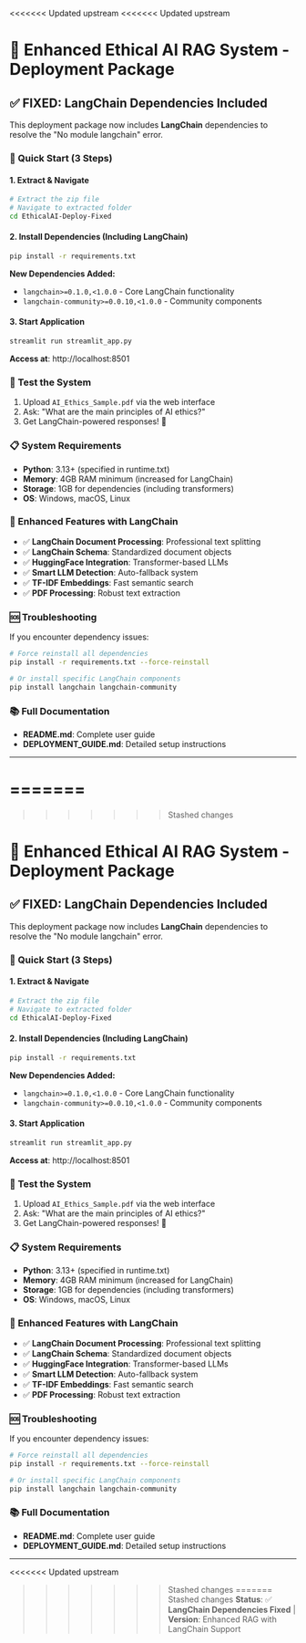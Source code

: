 <<<<<<< Updated upstream
<<<<<<< Updated upstream
# 🚀 Enhanced Ethical AI RAG System - Deployment Package

## ✅ **FIXED**: LangChain Dependencies Included

This deployment package now includes **LangChain** dependencies to resolve the "No module langchain" error.

### 🚀 Quick Start (3 Steps)

#### 1. Extract & Navigate
```bash
# Extract the zip file
# Navigate to extracted folder
cd EthicalAI-Deploy-Fixed
```

#### 2. Install Dependencies (Including LangChain)
```bash
pip install -r requirements.txt
```

**New Dependencies Added:**
- `langchain>=0.1.0,<1.0.0` - Core LangChain functionality
- `langchain-community>=0.0.10,<1.0.0` - Community components

#### 3. Start Application
```bash
streamlit run streamlit_app.py
```

**Access at**: http://localhost:8501

### 🧪 Test the System
1. Upload `AI_Ethics_Sample.pdf` via the web interface
2. Ask: "What are the main principles of AI ethics?"
3. Get LangChain-powered responses! 🤖

### 📋 System Requirements
- **Python**: 3.13+ (specified in runtime.txt)
- **Memory**: 4GB RAM minimum (increased for LangChain)
- **Storage**: 1GB for dependencies (including transformers)
- **OS**: Windows, macOS, Linux

### 🔧 Enhanced Features with LangChain
- ✅ **LangChain Document Processing**: Professional text splitting
- ✅ **LangChain Schema**: Standardized document objects
- ✅ **HuggingFace Integration**: Transformer-based LLMs
- ✅ **Smart LLM Detection**: Auto-fallback system
- ✅ **TF-IDF Embeddings**: Fast semantic search
- ✅ **PDF Processing**: Robust text extraction

### 🆘 Troubleshooting
If you encounter dependency issues:
```bash
# Force reinstall all dependencies
pip install -r requirements.txt --force-reinstall

# Or install specific LangChain components
pip install langchain langchain-community
```

### 📚 Full Documentation
- **README.md**: Complete user guide
- **DEPLOYMENT_GUIDE.md**: Detailed setup instructions

---
=======
=======
>>>>>>> Stashed changes
# 🚀 Enhanced Ethical AI RAG System - Deployment Package

## ✅ **FIXED**: LangChain Dependencies Included

This deployment package now includes **LangChain** dependencies to resolve the "No module langchain" error.

### 🚀 Quick Start (3 Steps)

#### 1. Extract & Navigate
```bash
# Extract the zip file
# Navigate to extracted folder
cd EthicalAI-Deploy-Fixed
```

#### 2. Install Dependencies (Including LangChain)
```bash
pip install -r requirements.txt
```

**New Dependencies Added:**
- `langchain>=0.1.0,<1.0.0` - Core LangChain functionality
- `langchain-community>=0.0.10,<1.0.0` - Community components

#### 3. Start Application
```bash
streamlit run streamlit_app.py
```

**Access at**: http://localhost:8501

### 🧪 Test the System
1. Upload `AI_Ethics_Sample.pdf` via the web interface
2. Ask: "What are the main principles of AI ethics?"
3. Get LangChain-powered responses! 🤖

### 📋 System Requirements
- **Python**: 3.13+ (specified in runtime.txt)
- **Memory**: 4GB RAM minimum (increased for LangChain)
- **Storage**: 1GB for dependencies (including transformers)
- **OS**: Windows, macOS, Linux

### 🔧 Enhanced Features with LangChain
- ✅ **LangChain Document Processing**: Professional text splitting
- ✅ **LangChain Schema**: Standardized document objects
- ✅ **HuggingFace Integration**: Transformer-based LLMs
- ✅ **Smart LLM Detection**: Auto-fallback system
- ✅ **TF-IDF Embeddings**: Fast semantic search
- ✅ **PDF Processing**: Robust text extraction

### 🆘 Troubleshooting
If you encounter dependency issues:
```bash
# Force reinstall all dependencies
pip install -r requirements.txt --force-reinstall

# Or install specific LangChain components
pip install langchain langchain-community
```

### 📚 Full Documentation
- **README.md**: Complete user guide
- **DEPLOYMENT_GUIDE.md**: Detailed setup instructions

---
<<<<<<< Updated upstream
>>>>>>> Stashed changes
=======
>>>>>>> Stashed changes
**Status**: ✅ **LangChain Dependencies Fixed** | **Version**: Enhanced RAG with LangChain Support 